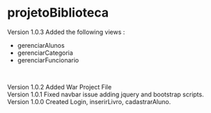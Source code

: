 # projetoBiblioteca

Version 1.0.3 Added the following views :<br>
<ul>
	<li>gerenciarAlunos</li>
	<li>gerenciarCategoria</li>
	<li>gerenciarFuncionario</li>
</ul><br>

Version 1.0.2 Added War Project File <br>
Version 1.0.1 Fixed navbar issue adding jquery and bootstrap scripts. <br>
Version 1.0.0 Created Login, inserirLivro, cadastrarAluno. <br>
